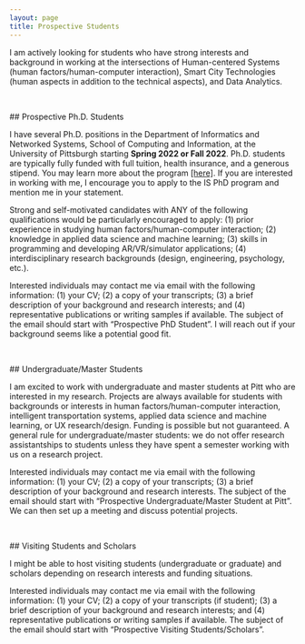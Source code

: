 ```yaml
---
layout: page
title: Prospective Students
---
```


I am actively looking for students who have strong interests and background in working at the intersections of Human-centered Systems (human factors/human-computer interaction), Smart City Technologies (human aspects in addition to the technical aspects), and Data Analytics. 

<!-- My research goal is to improve human performance, safety, and well-being by applying human factors and machine learning to the design, analysis, and evaluation of cyber-physical systems. My current research interest includes human-computer interaction/human factors, computational modeling of human behaviors, and human-centered design. Feel free to contact me if you are interested in collaborating/pursuing a Ph.D. in HF/HCI + Smart city technologies. -->

<p>&nbsp;</p>
## Prospective Ph.D. Students
<p></p>

I have several Ph.D. positions in the Department of Informatics and Networked Systems, School of Computing and Information, at the University of Pittsburgh starting **Spring 2022 or Fall 2022**. Ph.D. students are typically fully funded with full tuition, health insurance, and a generous stipend. You may learn more about the program [\[here\]](https://www.dins.pitt.edu/academics/phd-information-science). If you are interested in working with me, I encourage you to apply to the IS PhD program and mention me in your statement.

Strong and self-motivated candidates with ANY of the following qualifications would be particularly encouraged to apply: (1) prior experience in studying human factors/human-computer interaction; (2) knowledge in applied data science and machine learning; (3) skills in programming and developing AR/VR/simulator applications; (4) interdisciplinary research backgrounds (design, engineering, psychology, etc.).

<!-- Strong candidates should be self-motivated and passionate about research on human-centered systems and have strong data analytical and programming skills. -->
<!-- psychology and engineering disciplines (Industrial Engineering / Electrical Engineering & Computer Science / Mechanical Engineering / Civil Engineering / etc.) -->

Interested individuals may contact me via email with the following information: (1) your CV; (2) a copy of your transcripts; (3) a brief description of your background and research interests; and (4) representative publications or writing samples if available. The subject of the email should start with “Prospective PhD Student”. I will reach out if your background seems like a potential good fit.



<p>&nbsp;</p>
## Undergraduate/Master Students
<p></p>

I am excited to work with undergraduate and master students at Pitt who are interested in my research. Projects are always available for students with backgrounds or interests in human factors/human-computer interaction, intelligent transportation systems, applied data science and machine learning, or UX research/design. Funding is possible but not guaranteed. A general rule for undergraduate/master students: we do not offer research assistantships to students unless they have spent a semester working with us on a research project.

Interested individuals may contact me via email with the following information: (1) your CV; (2) a copy of your transcripts; (3) a brief description of your background and research interests. The subject of the email should start with “Prospective Undergraduate/Master Student at Pitt”. We can then set up a meeting and discuss potential projects.

<!-- Many undergraduate researchers who worked with me became co-authors on my papers, and many of them are now at graduate schools and industry companies.  -->


<p>&nbsp;</p>
## Visiting Students and Scholars
<p></p>

I might be able to host visiting students (undergraduate or graduate) and scholars depending on research interests and funding situations.

Interested individuals may contact me via email with the following information: (1) your CV; (2) a copy of your transcripts (if student); (3) a brief description of your background and research interests; and (4) representative publications or writing samples if available. The subject of the email should start with “Prospective Visiting Students/Scholars”. 

<!-- I will reach out if your background seems like a potential good fit. -->